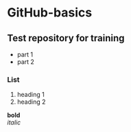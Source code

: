# GitHub-basics
## Test repository for training

* part 1
* part 2

### List
1. heading 1
2. heading 2

**bold**  
*italic*
